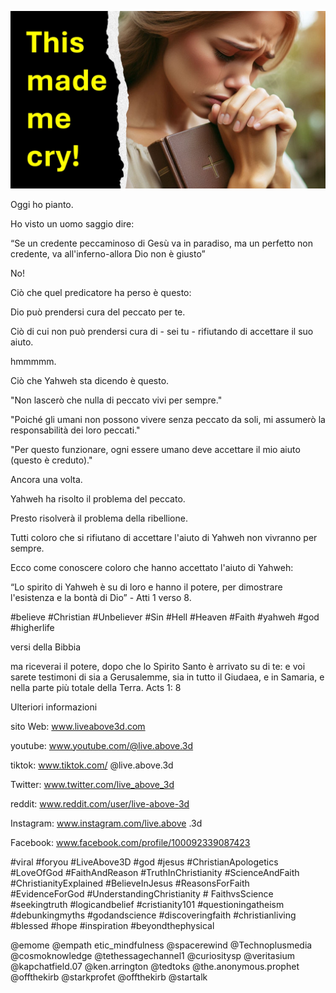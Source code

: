 ![Video cover image](../cover.jpg "cover photo")

Oggi ho pianto.

Ho visto un uomo saggio dire:

“Se un credente peccaminoso di Gesù va in paradiso, ma un perfetto non credente, va all'inferno-allora Dio non è giusto”

No!

Ciò che quel predicatore ha perso è questo:

Dio può prendersi cura del peccato per te.

Ciò di cui non può prendersi cura di - sei tu - rifiutando di accettare il suo aiuto.

hmmmmm.

Ciò che Yahweh sta dicendo è questo.

"Non lascerò che nulla di peccato vivi per sempre."

"Poiché gli umani non possono vivere senza peccato da soli, mi assumerò la responsabilità dei loro peccati."

"Per questo funzionare, ogni essere umano deve accettare il mio aiuto (questo è creduto)."

Ancora una volta.

Yahweh ha risolto il problema del peccato.

Presto risolverà il problema della ribellione.

Tutti coloro che si rifiutano di accettare l'aiuto di Yahweh non vivranno per sempre.

Ecco come conoscere coloro che hanno accettato l'aiuto di Yahweh:

“Lo spirito di Yahweh è su di loro e hanno il potere, per dimostrare l'esistenza e la bontà di Dio” - Atti 1 verso 8.

#believe #Christian #Unbeliever #Sin #Hell #Heaven #Faith #yahweh #god #higherlife


versi della Bibbia

ma riceverai il potere, dopo che lo Spirito Santo è arrivato su di te: e voi sarete testimoni di sia a Gerusalemme, sia in tutto il Giudaea, e in Samaria, e nella parte più totale della Terra.
Acts 1: 8


Ulteriori informazioni

sito Web: www.liveabove3d.com

youtube: www.youtube.com/@live.above.3d

tiktok: www.tiktok.com/ @live.above.3d

Twitter: www.twitter.com/live_above_3d

reddit: www.reddit.com/user/live-above-3d

Instagram: www.instagram.com/live.above .3d

Facebook: www.facebook.com/profile/100092339087423

#viral #foryou #LiveAbove3D #god #jesus #ChristianApologetics #LoveOfGod #FaithAndReason #TruthInChristianity #ScienceAndFaith #ChristianityExplained #BelieveInJesus #ReasonsForFaith #EvidenceForGod #UnderstandingChristianity # FaithvsScience #seekingtruth #logicandbelief #cristianity101 #questioningatheism #debunkingmyths #godandscience #discoveringfaith #christianliving #blessed #hope #inspiration #beyondthephysical

@emome @empath etic_mindfulness @spacerewind @Technoplusmedia @cosmoknowledge @tethessagechannel1 @curiositysp @veritasium @kapchatfield.07 @ken.arrington @tedtoks @the.anonymous.prophet @offthekirb @starkprofet @offthekirb @startalk